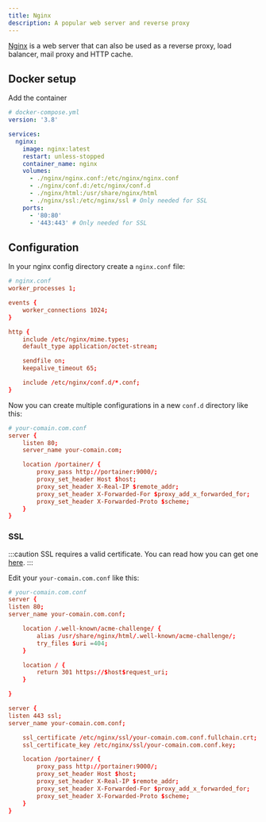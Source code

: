 ```yaml
---
title: Nginx
description: A popular web server and reverse proxy
---
```


[Nginx](https://nginx.com) is a web server that can also be used as a reverse proxy, load balancer, mail proxy and HTTP cache.

## Docker setup

Add the container

```yaml
# docker-compose.yml
version: '3.8'

services:
  nginx:
    image: nginx:latest
    restart: unless-stopped
    container_name: nginx
    volumes:
      - ./nginx/nginx.conf:/etc/nginx/nginx.conf
      - ./nginx/conf.d:/etc/nginx/conf.d
      - ./nginx/html:/usr/share/nginx/html
      - ./nginx/ssl:/etc/nginx/ssl # Only needed for SSL
    ports:
      - '80:80'
      - '443:443' # Only needed for SSL
```

## Configuration

In your nginx config directory create a `nginx.conf` file:

```conf
# nginx.conf
worker_processes 1;

events {
    worker_connections 1024;
}

http {
    include /etc/nginx/mime.types;
    default_type application/octet-stream;

    sendfile on;
    keepalive_timeout 65;

    include /etc/nginx/conf.d/*.conf;
}
```

Now you can create multiple configurations in a new `conf.d` directory like this:

```conf
# your-comain.com.conf
server {
    listen 80;
    server_name your-comain.com;

    location /portainer/ {
        proxy_pass http://portainer:9000/;
        proxy_set_header Host $host;
        proxy_set_header X-Real-IP $remote_addr;
        proxy_set_header X-Forwarded-For $proxy_add_x_forwarded_for;
        proxy_set_header X-Forwarded-Proto $scheme;
    }
}
```

### SSL

:::caution
SSL requires a valid certificate. You can read how you can get one [here](/server/acmesh).
:::

Edit your `your-comain.com.conf` like this:

```conf
# your-comain.com.conf
server {
listen 80;
server_name your-comain.com.conf;

    location /.well-known/acme-challenge/ {
        alias /usr/share/nginx/html/.well-known/acme-challenge/;
        try_files $uri =404;
    }

    location / {
        return 301 https://$host$request_uri;
    }

}

server {
listen 443 ssl;
server_name your-comain.com.conf;

    ssl_certificate /etc/nginx/ssl/your-comain.com.conf.fullchain.crt;
    ssl_certificate_key /etc/nginx/ssl/your-comain.com.conf.key;

    location /portainer/ {
        proxy_pass http://portainer:9000/;
        proxy_set_header Host $host;
        proxy_set_header X-Real-IP $remote_addr;
        proxy_set_header X-Forwarded-For $proxy_add_x_forwarded_for;
        proxy_set_header X-Forwarded-Proto $scheme;
    }
}

```
